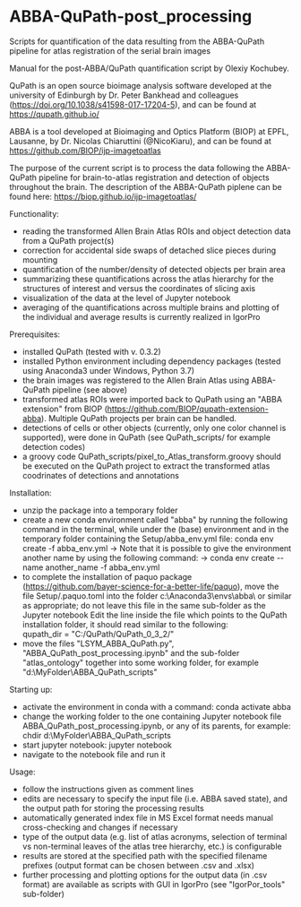 # ABBA-QuPath-post_processing
Scripts for quantification of the data resulting from the ABBA-QuPath pipeline for atlas registration of the serial brain images


Manual for the post-ABBA/QuPath quantification script by Olexiy Kochubey.

QuPath is an open source bioimage analysis software developed at the university of Edinburgh by Dr. Peter Bankhead and colleagues (https://doi.org/10.1038/s41598-017-17204-5), and can be
  found at https://qupath.github.io/ 

ABBA is a tool developed at Bioimaging and Optics Platform (BIOP) at EPFL, Lausanne, by Dr. Nicolas Chiaruttini (@NicoKiaru), and can be found at https://github.com/BIOP/ijp-imagetoatlas

The purpose of the current script is to process the data following the ABBA-QuPath pipeline for brain-to-atlas registration and detection of objects throughout the brain.
The description of the ABBA-QuPath piplene can be found here: https://biop.github.io/ijp-imagetoatlas/

Functionality:   
 - reading the transformed Allen Brain Atlas ROIs and object detection data from a QuPath project(s) 
 - correction for accidental side swaps of detached slice pieces during mounting   
 - quantification of the number/density of detected objects per brain area
 - summarizing these quantifications across the atlas hierarchy for the structures of interest and versus the coordinates of slicing axis
 - visualization of the data at the level of Jupyter notebook
 - averaging of the quantifications across multiple brains and plotting of the individual and average results is currently realized in IgorPro  
 
Prerequisites:

 - installed QuPath (tested with v. 0.3.2)
 - installed Python environment including dependency packages (tested using Anaconda3 under Windows, Python 3.7)
 - the brain images was registered to the Allen Brain Atlas using ABBA-QuPath pipeline (see above)
 - transformed atlas ROIs were imported back to QuPath using an "ABBA extension" from BIOP (https://github.com/BIOP/qupath-extension-abba). Multiple QuPath projects per brain can be handled. 
 - detections of cells or other objects (currently, only one color channel is supported), were done in QuPath (see QuPath_scripts/ for example detection codes)
 - a groovy code QuPath_scripts/pixel_to_Atlas_transform.groovy should be executed on the QuPath project to extract the transformed atlas coodrinates of detections and annotations


Installation:
 -  unzip the package into a temporary folder 
 -  create a new conda environment called "abba" by running the following command in the terminal, while under the (base) environment and in the temporary folder containing the Setup/abba_env.yml file:
        conda env create -f abba_env.yml 
             -> Note that it is possible to give the environment another name by using the following command: 
             -> conda env create --name another_name -f abba_env.yml
 -  to complete the installation of paquo package (https://github.com/bayer-science-for-a-better-life/paquo), move the file Setup/.paquo.toml into the folder c:\Anaconda3\envs\abba\ or similar as appropriate; do not leave this file in the same sub-folder as the Jupyter notebook
         Edit the line inside the file which points to the QuPath installation folder, it should read similar to the following:  
         qupath_dir = "C:/QuPath/QuPath_0_3_2/"
 - move the files "LSYM_ABBA_QuPath.py", "ABBA_QuPath_post_processing.ipynb" and the sub-folder "atlas_ontology" together into some working folder, for example "d:\MyFolder\ABBA_QuPath_scripts"


Starting up:
 - activate the environment in conda with a command: 
        conda activate abba
 - change the working folder to the one containing Jupyter notebook file ABBA_QuPath_post_processing.ipynb, or any of its parents, for example:
        chdir d:\MyFolder\ABBA_QuPath_scripts
 - start jupyter notebook:
        jupyter notebook 
 - navigate to the notebook file and run it


Usage:
 - follow the instructions given as comment lines
 - edits are necessary to specify the input file (i.e. ABBA saved state), and the output path for storing the processing results  
 - automatically generated index file in MS Excel format needs manual cross-checking and changes if necessary
 - type of the output data (e.g. list of atlas acronyms, selection of terminal vs non-terminal leaves of the atlas tree hierarchy, etc.) is configurable 
 - results are stored at the specified path with the specified filename prefixes (output format can be chosen between .csv and .xlsx)
 - further processing and plotting options for the output data (in .csv format) are available as scripts with GUI in IgorPro (see "IgorPor_tools" sub-folder)  
